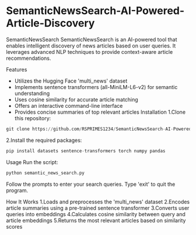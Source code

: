 # SemanticNewsSearch-AI-Powered-Article-Discovery
SemanticNewsSearch
SemanticNewsSearch is an AI-powered tool that enables intelligent discovery of news articles based on user queries. It leverages advanced NLP techniques to provide context-aware article recommendations.

Features
* Utilizes the Hugging Face 'multi_news' dataset
* Implements sentence transformers (all-MiniLM-L6-v2) for semantic understanding
* Uses cosine similarity for accurate article matching
* Offers an interactive command-line interface
* Provides concise summaries of top relevant articles
Installation
1.Clone this repository:
```python
git clone https://github.com/RSPRIMES1234/SemanticNewsSearch-AI-Powered-Article-Discovery
```
2.Install the required packages:
```python
pip install datasets sentence-transformers torch numpy pandas
```

Usage
Run the script:
```python
python semantic_news_search.py
```
Follow the prompts to enter your search queries. Type 'exit' to quit the program.

How It Works
1.Loads and preprocesses the 'multi_news' dataset
2.Encodes article summaries using a pre-trained sentence transformer
3.Converts user queries into embeddings
4.Calculates cosine similarity between query and article embeddings
5.Returns the most relevant articles based on similarity scores
